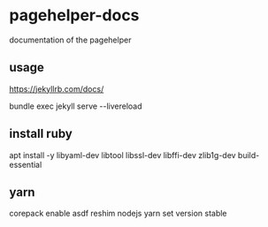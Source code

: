 # pagehelper-docs
documentation of the pagehelper

## usage

https://jekyllrb.com/docs/

bundle exec jekyll serve --livereload


## install ruby
apt install -y libyaml-dev libtool libssl-dev libffi-dev zlib1g-dev build-essential

## yarn
corepack enable
asdf reshim nodejs
yarn set version stable

## 
